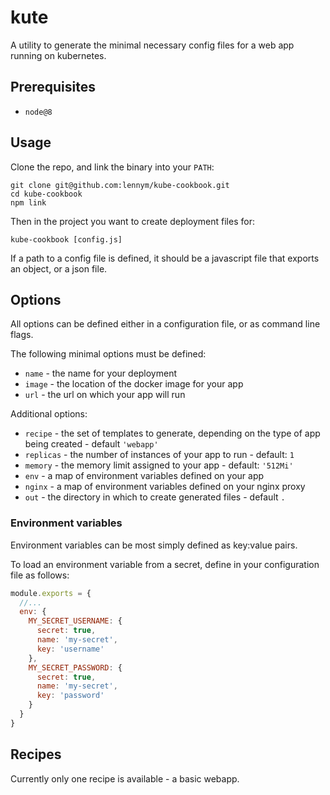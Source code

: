 # kute

A utility to generate the minimal necessary config files for a web app running on kubernetes.

## Prerequisites

* `node@8`

## Usage

Clone the repo, and link the binary into your `PATH`:

```
git clone git@github.com:lennym/kube-cookbook.git
cd kube-cookbook
npm link
```

Then in the project you want to create deployment files for:

```
kube-cookbook [config.js]
```

If a path to a config file is defined, it should be a javascript file that exports an object, or a json file.

## Options

All options can be defined either in a configuration file, or as command line flags.

The following minimal options must be defined:

* `name` - the name for your deployment
* `image` - the location of the docker image for your app
* `url` - the url on which your app will run

Additional options:

* `recipe` - the set of templates to generate, depending on the type of app being created - default `'webapp'`
* `replicas` - the number of instances of your app to run - default: `1`
* `memory` - the memory limit assigned to your app - default: `'512Mi'`
* `env` - a map of environment variables defined on your app
* `nginx` - a map of environment variables defined on your nginx proxy
* `out` - the directory in which to create generated files - default `.`

### Environment variables

Environment variables can be most simply defined as key:value pairs.

To load an environment variable from a secret, define in your configuration file as follows:

```js
module.exports = {
  //...
  env: {
    MY_SECRET_USERNAME: {
      secret: true,
      name: 'my-secret',
      key: 'username'
    },
    MY_SECRET_PASSWORD: {
      secret: true,
      name: 'my-secret',
      key: 'password'
    }
  }
}
```

## Recipes

Currently only one recipe is available - a basic webapp.

